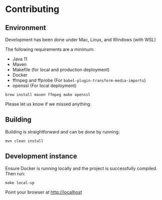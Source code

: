 # Contributing

## Environment

Development has been done under Mac, Linux, and Windows (with WSL)

The following requirements are a minimum:

- Java 11
- Maven
- Makefile (for local and production deployment)
- Docker
- ffmpeg and ffprobe (For `babel-plugin-transform-media-imports`)
- openssl (For local deployment)

```shell
brew install maven ffmpeg make openssl
```

Please let us know if we missed anything.

## Building

Building is straightforward and can be done by running:

```shell
mvn clean install
```

## Development instance

Ensure Docker is running locally and the project is successfully compiled. Then run:

```shell
make local-up
```

Point your browser at [http://localhost](http://localhost)
